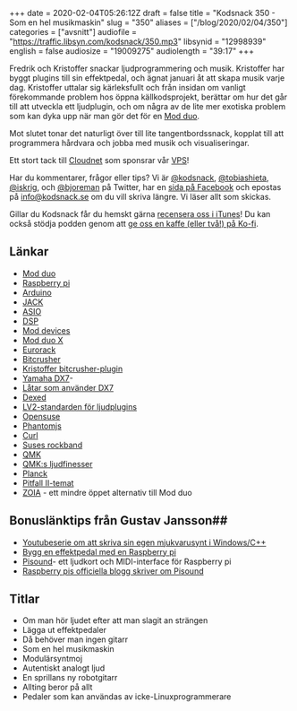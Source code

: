 +++
date = 2020-02-04T05:26:12Z
draft = false
title = "Kodsnack 350 - Som en hel musikmaskin"
slug = "350"
aliases = ["/blog/2020/02/04/350"]
categories = ["avsnitt"]
audiofile = "https://traffic.libsyn.com/kodsnack/350.mp3"
libsynid = "12998939"
english = false
audiosize = "19009275"
audiolength = "39:17"
+++

Fredrik och Kristoffer snackar ljudprogrammering och musik. Kristoffer har byggt plugins till sin effektpedal, och ägnat januari åt att skapa musik varje dag. Kristoffer uttalar sig kärleksfullt och från insidan om vanligt förekommande problem hos öppna källkodsprojekt, berättar om hur det går till att utveckla ett ljudplugin, och om några av de lite mer exotiska problem som kan dyka upp när man gör det för en [Mod duo](https://www.moddevices.com/products/mod-duo).

Mot slutet tonar det naturligt över till lite tangentbordssnack, kopplat till att programmera hårdvara och jobba med musik och visualiseringar.

Ett stort tack till [Cloudnet](http://www.cloudnet.se) som sponsrar vår [VPS](http://en.wikipedia.org/wiki/Virtual_private_server)!

Har du kommentarer, frågor eller tips? Vi är [@kodsnack](https://www.twitter.com/kodsnack), [@tobiashieta](https://www.twitter.com/tobiashieta), [@iskrig](https://www.twitter.com/iskrig), och [@bjoreman](https://www.twitter.com/bjoreman) på Twitter, har en [sida på Facebook](https://www.facebook.com/kodsnack) och epostas på [info@kodsnack.se](mailto:info@kodsnack.se) om du vill skriva längre. Vi läser allt som skickas.

Gillar du Kodsnack får du hemskt gärna [recensera oss i iTunes](http://itunes.apple.com/se/podcast/kodsnack/id561631498?l=en)! Du kan också stödja podden genom att <a href="https://ko-fi.com/kodsnack" rel="payment">ge oss en kaffe (eller två!) på Ko-fi</a>.

## Länkar ##
* [Mod duo](https://www.moddevices.com/products/mod-duo)
* [Raspberry pi](https://en.wikipedia.org/wiki/Raspberry_Pi)
* [Arduino](https://en.wikipedia.org/wiki/Arduino)
* [JACK](https://en.wikipedia.org/wiki/JACK_Audio_Connection_Kit)
* [ASIO](https://en.wikipedia.org/wiki/Audio_Stream_Input/Output)
* [DSP](https://en.wikipedia.org/wiki/Digital_signal_processing)
* [Mod devices](https://www.moddevices.com/)
* [Mod duo X](https://www.moddevices.com/products/mod-duo-x)
* [Eurorack](https://en.wikipedia.org/wiki/Eurorack)
* [Bitcrusher](https://en.wikipedia.org/wiki/Bitcrusher)
* [Kristoffer bitcrusher-plugin](https://github.com/krig/bitcrusher.lv2)
* [Yamaha DX7](https://en.wikipedia.org/wiki/Yamaha_DX7)-
* [Låtar som använder DX7](https://www.youtube.com/watch?v=WiYa4oUxKR8)
* [Dexed](https://asb2m10.github.io/dexed/)
* [LV2-standarden för ljudplugins](https://lv2plug.in/)
* [Opensuse](https://en.wikipedia.org/wiki/OpenSUSE)
* [Phantomjs](https://en.wikipedia.org/wiki/PhantomJS)
* [Curl](https://curl.haxx.se/)
* [Suses rockband](https://www.youtube.com/watch?v=0w6kXdHXxAA)
* [QMK](https://docs.qmk.fm/#/)
* [QMK:s ljudfinesser](https://docs.qmk.fm/#/feature_audio)
* [Planck](https://olkb.com/planck)
* [Pitfall II-temat](https://www.youtube.com/watch?v=WGyr8uwJ9cE)
* [ZOIA](https://empresseffects.com/products/zoia) - ett mindre öppet alternativ till Mod duo

## Bonuslänktips från  Gustav Jansson##
* [Youtubeserie om att skriva sin egen mjukvarusynt i Windows/C++](https://www.youtube.com/watch?v=tgamhuQnOkM)
* [Bygg en effektpedal med en Raspberry pi](https://www.hackster.io/news/use-a-raspberry-pi-to-build-your-own-pi-fx-multi-effects-guitar-pedal-board-9e2efcf096c5)
* [Pisound](https://blokas.io/pisound/)- ett ljudkort och MIDI-interface för Raspberry pi
* [Raspberry pis officiella blogg skriver om Pisound](https://www.raspberrypi.org/blog/making-sweet-sweet-music-pisound/)

## Titlar ##
* Om man hör ljudet efter att man slagit an strängen
* Lägga ut effektpedaler
* Då behöver man ingen gitarr
* Som en hel musikmaskin
* Modulärsyntmoj
* Autentiskt analogt ljud
* En sprillans ny robotgitarr
* Allting beror på allt
* Pedaler som kan användas av icke-Linuxprogrammerare